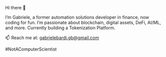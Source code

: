 Hi there 👋

I’m Gabriele, a former automation solutions developer in finance, now coding for fun. 
I’m passionate about blockchain, digital assets, DeFi, AI/ML, and more. Currently building a Tokenization Platform.

📫 Reach me at: gabrielebardi.gb@gmail.com

#NotAComputerScientist


<!---
BG4Finance/BG4Finance is a ✨ special ✨ repository because its `README.md` (this file) appears on your GitHub profile.
You can click the Preview link to take a look at your changes.
--->
